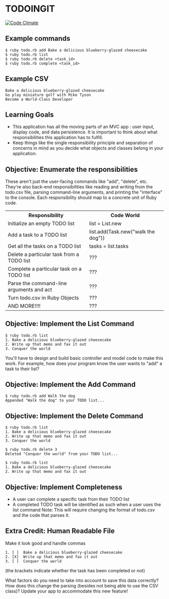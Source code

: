 TODOINGIT
=================================
[![Code Climate](https://codeclimate.com/repos/525e192a7e00a40832001f0c/badges/64f54a7f030bd68a49b4/gpa.png)](https://codeclimate.com/repos/525e192a7e00a40832001f0c/feed)

Example commands
----------------

```
$ ruby todo.rb add Bake a delicious blueberry-glazed cheesecake
$ ruby todo.rb list
$ ruby todo.rb delete <task_id>
$ ruby todo.rb complete <task_id>
```

Example CSV
-----------

```csv
Bake a delicious blueberry-glazed cheesecake  
Go play miniature golf with Mike Tyson  
Become a World-Class Developer
```

Learning Goals
--------------
* This application has all the moving parts of an MVC app : user input, display code, and data persistence. It is important to think about what responsibilities this application has to fulfill.
* Keep things like the single responsibility principle and separation of concerns in mind as you decide what objects and classes belong in your application.

Objective: Enumerate the responsibilities
-----------------------------------------
These aren't just the user-facing commands like "add", "delete", etc. They're also back-end responsibilities like reading and writing from the todo.csv file, parsing command-line arguments, and printing the "interface" to the console. Each responsibility should map to a concrete unit of Ruby code. 

<table>
<tr><th>Responsibility                            </th><th> Code World </th></tr>
<tr><td>Initialize an empty TODO list             </td><td> list = List.new</td><tr>
<tr><td>Add a task to a TODO list                 </td><td> list.add(Task.new("walk the dog"))</td><tr>
<tr><td>Get all the tasks on a TODO list          </td><td> tasks = list.tasks</td><tr>
<tr><td>Delete a particular task from a TODO list </td><td> ???</td><tr>
<tr><td>Complete a particular task on a TODO list </td><td> ???</td><tr>
<tr><td>Parse the command-line arguments and act  </td><td> ???</td><tr>
<tr><td>Turn todo.csv in Ruby Objects             </td><td> ???</td><tr>
<tr><td>AND MORE!!!!                              </td><td> ???</td><tr>
</table>

Objective: Implement the List Command
-------------------------------------

```
$ ruby todo.rb list
1. Bake a delicious blueberry-glazed cheesecake
2. Write up that memo and fax it out
3. Conquer the world
```

You'll have to design and build basic controller and model code to make this work. For example, how does your program know the user wants to "add" a task to their list?

Objective: Implement the Add Command
------------------------------------

```
$ ruby todo.rb add Walk the dog
Appended "Walk the dog" to your TODO list...
```

Objective: Implement the Delete Command
---------------------------------------

```
$ ruby todo.rb list
1. Bake a delicious blueberry-glazed cheesecake
2. Write up that memo and fax it out
3. Conquer the world

$ ruby todo.rb delete 3
Deleted "Conquer the world" from your TODO list...

$ ruby todo.rb list
1. Bake a delicious blueberry-glazed cheesecake
2. Write up that memo and fax it out
```

Objective: Implement Completeness
---------------------------------
* A user can complete a specific task from their TODO list
* A completed TODO task will be identified as such when a user uses the list command
Note: This will require changing the format of todo.csv and the code that parses it.

Extra Credit: Human Readable File
---------------------------------
Make it look good and handle commas

```
1. [ ]  Bake a delicious blueberry-glazed cheesecake
2. [X]  Write up that memo and fax it out
3. [ ]  Conquer the world
```

(the brackets indicate whether the task has been completed or not)

What factors do you need to take into account to save this data correctly? 
How does this change the parsing (besides not being able to use the CSV class)?
Update your app to accommodate this new feature!

